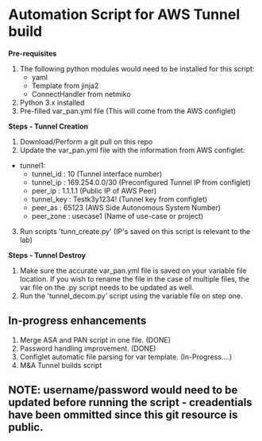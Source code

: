 # **Automation Script for AWS Tunnel build**
**Pre-requisites**
1. The following python modules would need to be installed for this script:
   - yaml
   - Template from jinja2
   - ConnectHandler from netmiko
2. Python 3.x installed
3. Pre-filled var_pan.yml file (This will come from the AWS configlet)

**Steps - Tunnel Creation**
1. Download/Perform a git pull on this repo
2. Update the var_pan.yml file with the information from AWS configlet:

- tunnel1:
  - tunnel_id     : 10 (Tunnel interface number)
  - tunnel_ip     : 169.254.0.0/30 (Preconfigured Tunnel IP from configlet)
  - peer_ip       : 1.1.1.1 (Public IP of AWS Peer)
  - tunnel_key    : Testk3y1234! (Tunnel key from configlet)
  - peer_as       : 65123 (AWS Side Autonomous System Number)
  - peer_zone     : usecase1 (Name of use-case or project)

3. Run scripts 'tunn_create.py' (IP's saved on this script is relevant to the lab)

**Steps - Tunnel Destroy**
1. Make sure the accurate var_pan.yml file is saved on your variable file location. If you wish to rename the file in the case of multiple files, the var file on the .py script needs to be updated as well.
2. Run the 'tunnel_decom.py' script using the variable file on step one.

## In-progress enhancements
1. Merge ASA and PAN script in one  file. (DONE)
2. Password handling improvement. (DONE)
3. Configlet automatic file parsing for var template. (In-Progress....)
4. M&A Tunnel builds script
## NOTE: username/password would need to be updated before running the script - creadentials have been ommitted since this git resource is public.
